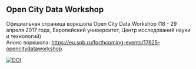 ## Open City Data Workshop 
Официальная страница воркшопа Open City Data Workshop (18 - 29 апреля 2017 года, Европейский университет, Центр исследований науки и технологий)       
Анонс воркшопа: https://eu.spb.ru/forthcoming-events/17625-opencitydataworkshop       


[![DOI](https://zenodo.org/badge/86187144.svg)](https://zenodo.org/badge/latestdoi/86187144)





